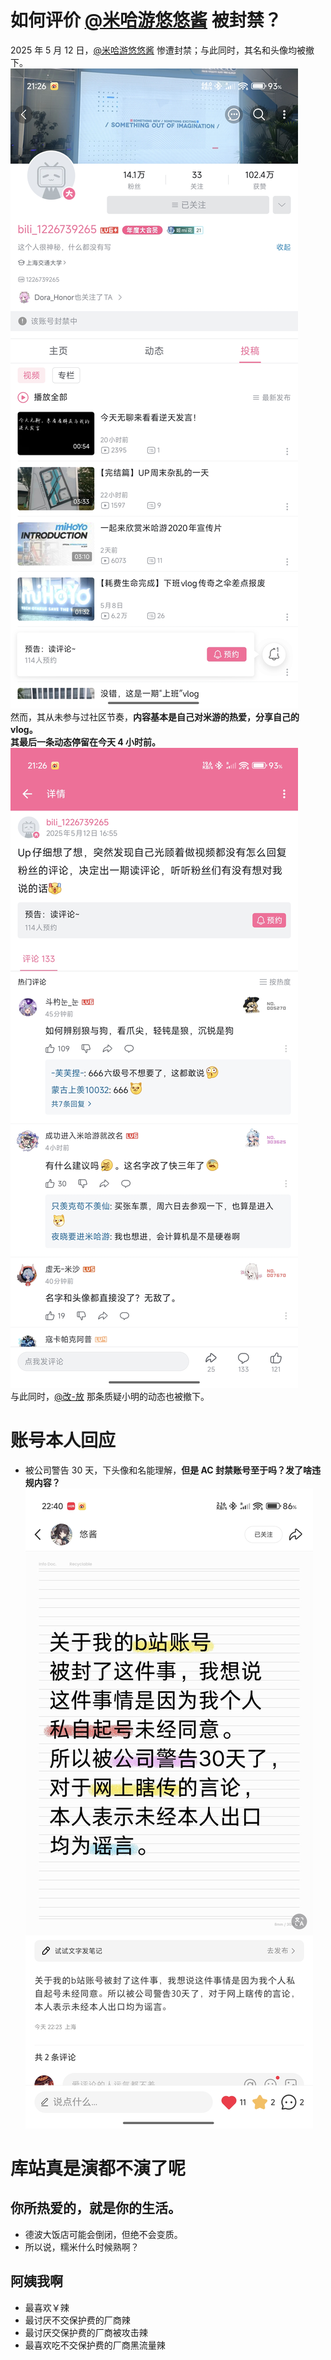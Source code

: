 # 如何评价 [@米哈游悠悠酱](https://space.bilibili.com/1226739265) 被封禁？
2025 年 5 月 12 日，[@米哈游悠悠酱](https://space.bilibili.com/1226739265) 惨遭封禁；与此同时，其名和头像均被撤下。\
![](https://raw.githubusercontent.com/bxx-114514/evil-of-bilibili/refs/heads/main/Images/250512/Screenshot_2025-05-12-21-26-37-867_com.bilibili.app.in.jpg)\
然而，其从未参与过社区节奏，**内容基本是自己对米游的热爱，分享自己的 vlog。**\
**其最后一条动态停留在今天 4 小时前。**\
![](https://raw.githubusercontent.com/bxx-114514/evil-of-bilibili/refs/heads/main/Images/250512/Screenshot_2025-05-12-21-26-48-633_com.bilibili.app.in.jpg)\
与此同时，[@改-放](https://space.bilibili.com/32187114) 那条质疑小明的动态也被撤下。

# 账号本人回应
* 被公司警告 30 天，下头像和名能理解，**但是 AC 封禁账号至于吗？发了啥违规内容？**
![](https://raw.githubusercontent.com/bxx-114514/evil-of-bilibili/refs/heads/main/Images/250512/Screenshot_2025-05-12-22-40-28-147_com.xingin.xhs.jpg)

# 库站真是演都不演了呢

## 你所热爱的，就是你的生活。
* 德波大饭店可能会倒闭，但绝不会变质。
* 所以说，糯米什么时候熟啊？

## 阿姨我啊
* 最喜欢￥辣
* 最讨厌不交保护费的厂商辣
* 最讨厌交保护费的厂商被攻击辣
* 最喜欢吃不交保护费的厂商黑流量辣
